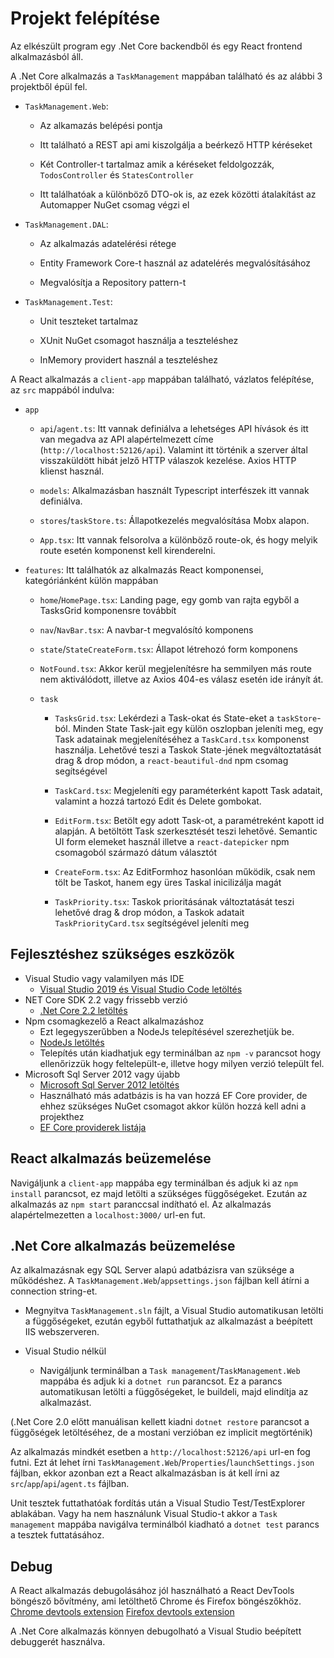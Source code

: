 
  

# Projekt felépítése

Az elkészült program egy .Net Core backendből és egy React frontend alkalmazásból áll.

A .Net Core alkalmazás a `TaskManagement` mappában található és az alábbi 3 projektből épül fel.

-  `TaskManagement.Web`:

	- Az alkamazás belépési pontja

	- Itt található a REST api ami kiszolgálja a beérkező HTTP kéréseket

	- Két Controller-t tartalmaz amik a kéréseket feldolgozzák, `TodosController` és `StatesController`

	- Itt találhatóak a különböző DTO-ok is, az ezek közötti átalakítást az Automapper NuGet csomag végzi el

-  `TaskManagement.DAL`:

	- Az alkalmazás adatelérési rétege

	- Entity Framework Core-t használ az adatelérés megvalósításához

	- Megvalósítja a Repository pattern-t

-  `TaskManagement.Test`:

	- Unit teszteket tartalmaz

	- XUnit NuGet csomagot használja a teszteléshez

	- InMemory providert használ a teszteléshez

  

A React alkalmazás a `client-app` mappában található, vázlatos felépítése, az `src` mappából indulva:

  

-  `app`

	-  `api`/`agent.ts`: Itt vannak definiálva a lehetséges API hívások és itt van megadva az API alapértelmezett címe (`http://localhost:52126/api`). Valamint itt történik a szerver által visszaküldött hibát jelző HTTP válaszok kezelése. Axios HTTP klienst használ.

	-  `models`: Alkalmazásban használt Typescript interfészek itt vannak definiálva.

	-  `stores`/`taskStore.ts`: Állapotkezelés megvalósítása Mobx alapon.

	-  `App.tsx`: Itt vannak felsorolva a különböző route-ok, és hogy melyik route esetén komponenst kell kirenderelni.

-  `features`: Itt találhatók az alkalmazás React komponensei, kategóriánként külön mappában

	-  `home`/`HomePage.tsx`: Landing page, egy gomb van rajta egyből a TasksGrid komponensre továbbít

	-  `nav`/`NavBar.tsx`: A navbar-t megvalósító komponens

	-  `state`/`StateCreateForm.tsx`: Állapot létrehozó form komponens

	-  `NotFound.tsx`: Akkor kerül megjelenítésre ha semmilyen más route nem aktiválódott, illetve az Axios 404-es válasz esetén ide irányít át.

	-  `task`

		-  `TasksGrid.tsx`: Lekérdezi a Task-okat és State-eket a `taskStore`-ból. Minden State Task-jait egy külön oszlopban jeleníti meg, egy Task adatainak megjelenítéséhez a `TaskCard.tsx` komponenst használja. Lehetővé teszi a Taskok State-jének megváltoztatását drag & drop módon, a `react-beautiful-dnd` npm csomag segítségével

		-  `TaskCard.tsx`: Megjeleníti egy paraméterként kapott Task adatait, valamint a hozzá tartozó Edit és Delete gombokat.

		-  `EditForm.tsx`: Betölt egy adott Task-ot, a paramétreként kapott id alapján. A betöltött Task szerkesztését teszi lehetővé. Semantic UI form elemeket használ illetve a `react-datepicker` npm csomagoból származó dátum választót

		-  `CreateForm.tsx`: Az EditFormhoz hasonlóan működik, csak nem tölt be Taskot, hanem egy üres Taskal inicilizálja magát

		-  `TaskPriority.tsx`: Taskok prioritásának változtatását teszi lehetővé drag & drop módon, a Taskok adatait `TaskPriorityCard.tsx` segítségével jeleníti meg

## Fejlesztéshez szükséges eszközök
-  Visual Studio vagy valamilyen más IDE
	- [Visual Studio 2019 és Visual Studio Code letöltés](https://visualstudio.microsoft.com/downloads/)
- NET Core SDK 2.2 vagy frissebb verzió 
	- [.Net Core 2.2 letöltés](https://dotnet.microsoft.com/download/dotnet-core/2.2)
- Npm csomagkezelő a React alkalmazáshoz
	- Ezt legegyszerűbben a NodeJs telepítésével szerezhetjük be.
	- [NodeJs letöltés](https://nodejs.org/en/download/)
	- Telepítés után kiadhatjuk egy terminálban az `npm -v` parancsot hogy ellenőrizzük hogy feltelepült-e, illetve hogy milyen verzió települt fel.
- Microsoft Sql Server 2012 vagy újabb
	- [Microsoft Sql Server 2012 letöltés](https://www.microsoft.com/en-us/download/details.aspx?id=29062)
	- Használható más adatbázis is ha van hozzá EF Core provider, de ehhez szükséges NuGet csomagot akkor külön hozzá kell adni a projekthez
	- [EF Core providerek listája](https://docs.microsoft.com/en-us/ef/core/providers/?tabs=dotnet-core-cli)
  

## React alkalmazás beüzemelése

Navigáljunk a `client-app` mappába egy terminálban és adjuk ki az `npm install` parancsot, ez majd letölti a szükséges függőségeket.
Ezután az alkalmazás az `npm start` paranccsal indítható el.
Az alkalmazás alapértelmezetten a `localhost:3000/` url-en fut.

  
  
## .Net Core alkalmazás beüzemelése

  

Az alkalmazásnak egy SQL Server alapú adatbázisra van szüksége a működéshez. A `TaskManagement.Web`/`appsettings.json` fájlban kell átírni a connection string-et.

  

- Megnyitva `TaskManagement.sln` fájlt, a Visual Studio automatikusan letölti a függőségeket, ezután egyből futtathatjuk az alkalmazást a beépített IIS webszerveren.

- Visual Studio nélkül
	- Navigáljunk terminálban a `Task management`/`TaskManagement.Web` mappába és adjuk ki a `dotnet run` parancsot. Ez a parancs automatikusan letölti a függőségeket, le buildeli, majd elindítja az alkalmazást.

(.Net Core 2.0 előtt manuálisan kellett kiadni `dotnet restore` parancsot a függőségek letöltéséhez, de a mostani verzióban ez implicit megtörténik) 

Az alkalmazás mindkét esetben a `http://localhost:52126/api` url-en fog futni.
Ezt át lehet írni `TaskManagement.Web`/`Properties`/`launchSettings.json` fájlban, ekkor azonban ezt a React alkalmazásban is át kell írni az `src`/`app`/`api`/`agent.ts` fájlban.

Unit tesztek futtathatóak fordítás után a Visual Studio Test/TestExplorer ablakában.
Vagy ha nem használunk Visual Studio-t akkor a `Task management` mappába navigálva terminálból kiadható a `dotnet test`
parancs a tesztek futtatásához.

## Debug

A React alkalmazás debugolásához jól használható a React DevTools böngésző bővítmény, ami letölthető Chrome és Firefox böngészőkhöz.
[Chrome devtools extension](https://chrome.google.com/webstore/detail/react-developer-tools/fmkadmapgofadopljbjfkapdkoienihi)
[Firefox devtools extension](https://addons.mozilla.org/hu/firefox/addon/react-devtools/)

A .Net Core alkalmazás könnyen debugolható a Visual Studio beépített debuggerét használva. 

